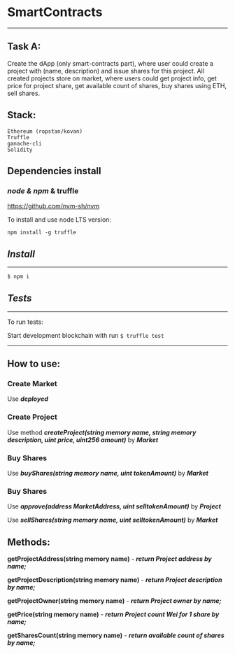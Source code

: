 # SmartContracts
---
## Task A:
Create the dApp (only smart-contracts part), where user could create a project with (name, description) and issue shares for this project.
All created projects store on market, where users could get project info, get price for project share, get available count of shares, buy shares using ETH, sell shares.

## Stack:
    Ethereum (ropstan/kovan)
    Truffle
    ganache-cli
    Solidity
## Dependencies install

### _node & npm_ & truffle

<https://github.com/nvm-sh/nvm>

To install and use node LTS version:

```
npm install -g truffle
```

## _Install_

---

```bash
$ npm i
```

## _Tests_

---

To run tests:

Start development blockchain with run `$ truffle test`


---
## How to use:
### Create Market
Use ***deployed***
### Create Project
Use method ***createProject(string memory name, string memory description, uint price, uint256 amount)*** by ***Market*** 
### Buy Shares
Use ***buyShares(string memory name, uint tokenAmount)*** by ***Market*** 
### Buy Shares
Use ***approve(address MarketAddress, uint selltokenAmount)*** by ***Project*** 

Use ***sellShares(string memory name, uint selltokenAmount)*** by ***Market*** 

## Methods:

**getProjectAddress(string memory name)** - ***return Project address by name;***

**getProjectDescription(string memory name)** - ***return Project description by name;***

**getProjectOwner(string memory name)** - ***return Project owner by name;***

**getPrice(string memory name)** - ***return Project count Wei for 1 share by name;***

**getSharesCount(string memory name)** - ***return available count of shares by name;***

